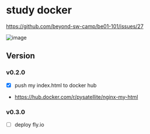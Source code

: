 # study docker

https://github.com/beyond-sw-camp/be01-101/issues/27

![image](https://github.com/pySatellite/docker-nginx/assets/87309910/655ee082-0c5f-44d9-b3d8-9e0d55426af7)

## Version
### v0.2.0
- [x] push my index.html to docker hub
- https://hub.docker.com/r/pysatellite/nginx-my-html

### v0.3.0
- [ ] deploy fly.io 
